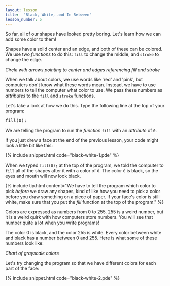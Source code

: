 ```yaml
---
layout: lesson
title:  "Black, White, and In Between"
lesson_number: 5
---
```


So far, all of our shapes have looked pretty boring. Let's learn how we can add some color to them!

Shapes have a solid center and an edge, and both of these can be colored. We use two *functions* to do this: ```fill``` to change the middle, and `stroke` to change the edge. 

*Circle with arrows pointing to center and edges referencing fill and stroke*

When we talk about colors, we use words like 'red' and 'pink', but computers don't know what these words mean. Instead, we have to use numbers to tell the computer what color to use. We pass these numbers as *attributes* to the ```fill``` and ```stroke``` functions.

Let's take a look at how we do this. Type the following line at the top of your program:

<pre>fill(0);</pre>

We are telling the program to run the *function* ```fill``` with an *attribute* of ```0```.

If you just drew a face at the end of the previous lesson, your code might look a little bit like this:

{% include snippet.html code="black-white-1.pde" %}

When we typed ```fill(0);``` at the top of the program, we told the computer to ```fill``` all of the shapes after it with a color of ```0```. The color ```0``` is black, so the eyes and mouth will now look black.

{% include tip.html content="We have to tell the program which color to pick *before* we draw any shapes, kind of like how you need to pick a color before you draw something on a piece of paper. If your face's color is still white, make sure that you put the *fill* function at the top of the program." %}

Colors are expressed as numbers from 0 to 255. 255 is a weird number, but it is a weird quirk with how computers store numbers. You will see that number quite a lot when you write programs!

The color 0 is black, and the color 255 is white. Every color between white and black has a number between 0 and 255. Here is what some of these numbers look like:

*Chart of grayscale colors*

Let's try changing the program so that we have different colors for each part of the face:

{% include snippet.html code="black-white-2.pde" %}
